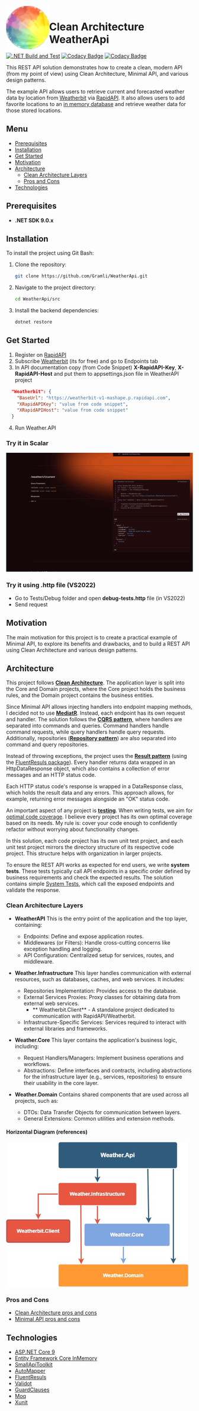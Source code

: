  <img align="left" width="116" height="116" src=".\doc\img\weatherApi_icon.png" />
 
 # Clean Architecture WeatherApi
[![.NET Build and Test](https://github.com/Gramli/WeatherApi/actions/workflows/dotnet.yml/badge.svg)](https://github.com/Gramli/WeatherApi/actions/workflows/dotnet.yml)
[![Codacy Badge](https://app.codacy.com/project/badge/Grade/77a7db482a44489aa5fbe40ca15d3137)](https://www.codacy.com/gh/Gramli/WeatherApi/dashboard?utm_source=github.com&amp;utm_medium=referral&amp;utm_content=Gramli/WeatherApi&amp;utm_campaign=Badge_Grade)
[![Codacy Badge](https://app.codacy.com/project/badge/Coverage/77a7db482a44489aa5fbe40ca15d3137)](https://www.codacy.com/gh/Gramli/WeatherApi/dashboard?utm_source=github.com&utm_medium=referral&utm_content=Gramli/WeatherApi&utm_campaign=Badge_Coverage)

This REST API solution demonstrates how to create a clean, modern API (from my point of view) using Clean Architecture, Minimal API, and various design patterns.

The example API allows users to retrieve current and forecasted weather data by location from [Weatherbit](https://www.weatherbit.io/) via [RapidAPI](https://rapidapi.com). It also allows users to add favorite locations to an [in memory database](https://learn.microsoft.com/en-us/ef/core/providers/in-memory/?tabs=dotnet-core-cli) and retrieve weather data for those stored locations.

## Menu
* [Prerequisites](#prerequisites)
* [Installation](#installation)
* [Get Started](#get-started)
* [Motivation](#motivation)
* [Architecture](#architecture)
	* [Clean Architecture Layers](#clean-architecture-layers)
 	* [Pros and Cons](#pros-and-cons) 
* [Technologies](#technologies)

## Prerequisites
* **.NET SDK 9.0.x**

## Installation

To install the project using Git Bash:

1. Clone the repository:
   ```bash
   git clone https://github.com/Gramli/WeatherApi.git
   ```
2. Navigate to the project directory:
   ```bash
   cd WeatherApi/src
   ```
3. Install the backend dependencies:
   ```bash
   dotnet restore
   ```

## Get Started
1. Register on [RapidAPI](https://rapidapi.com)
2. Subscribe [Weatherbit](https://rapidapi.com/weatherbit/api/weather) (its for free) and go to Endpoints tab
3. In API documentation copy (from Code Snippet) **X-RapidAPI-Key**, **X-RapidAPI-Host** and put them to appsettings.json file in WeatherAPI project
```json
  "Weatherbit": {
    "BaseUrl": "https://weatherbit-v1-mashape.p.rapidapi.com",
    "XRapidAPIKey": "value from code snippet",
    "XRapidAPIHost": "value from code snippet"
  }
```
4. Run Weather.API 

### Try it in Scalar
![Scalar API Reference](./doc/img/weatherApiScalar.gif)

### Try it using .http file (VS2022)
 * Go to Tests/Debug folder and open **debug-tests.http** file (in VS2022)
 * Send request

## Motivation
The main motivation for this project is to create a practical example of Minimal API, to explore its benefits and drawbacks, and to build a REST API using Clean Architecture and various design patterns.
## Architecture

This project follows **[Clean Architecture](https://learn.microsoft.com/en-us/dotnet/architecture/modern-web-apps-azure/common-web-application-architectures#clean-architecture)**. The application layer is split into the Core and Domain projects, where the Core project holds the business rules, and the Domain project contains the business entities.

Since Minimal API allows injecting handlers into endpoint mapping methods, I decided not to use **[MediatR](https://github.com/jbogard/MediatR)**. Instead, each endpoint has its own request and handler. The solution follows the **[CQRS pattern](https://learn.microsoft.com/en-us/azure/architecture/patterns/cqrs)**, where handlers are separated into commands and queries. Command handlers handle command requests, while query handlers handle query requests. Additionally, repositories (**[Repository pattern](https://learn.microsoft.com/en-us/aspnet/mvc/overview/older-versions/getting-started-with-ef-5-using-mvc-4/implementing-the-repository-and-unit-of-work-patterns-in-an-asp-net-mvc-application)**) are also separated into command and query repositories.

Instead of throwing exceptions, the project uses the **[Result pattern](https://www.forevolve.com/en/articles/2018/03/19/operation-result/)** (using the [FluentResuls package](https://github.com/altmann/FluentResults)). Every handler returns data wrapped in an HttpDataResponse object, which also contains a collection of error messages and an HTTP status code.

Each HTTP status code's response is wrapped in a DataResponse<T> class, which holds the result data and any errors. This approach allows, for example, returning error messages alongside an "OK" status code.

An important aspect of any project is **[testing](https://github.com/Gramli/WeatherApi/tree/main/src/Tests)**. When writing tests, we aim for [optimal code coverage](https://stackoverflow.com/questions/90002/what-is-a-reasonable-code-coverage-for-unit-tests-and-why). I believe every project has its own optimal coverage based on its needs. My rule is: cover your code enough to confidently refactor without worrying about functionality changes.

In this solution, each code project has its own unit test project, and each unit test project mirrors the directory structure of its respective code project. This structure helps with organization in larger projects.

To ensure the REST API works as expected for end users, we write **system tests**. These tests typically call API endpoints in a specific order defined by business requirements and check the expected results. The solution contains simple [System Tests](https://github.com/Gramli/WeatherApi/tree/main/src/Tests/SystemTests), which call the exposed endpoints and validate the response.

### Clean Architecture Layers

* **WeatherAPI**
    This is the entry point of the application and the top layer, containing:

    * Endpoints: Define and expose application routes.
    * Middlewares (or Filters): Handle cross-cutting concerns like exception handling and logging.
    * API Configuration: Centralized setup for services, routes, and middleware.

* **Weather.Infrastructure**
    This layer handles communication with external resources, such as databases, caches, and web services. It includes:

    * Repositories Implementation: Provides access to the database.
    * External Services Proxies: Proxy classes for obtaining data from external web services.
    	* ** Weatherbit.Client** - A standalone project dedicated to communication with RapidAPI/Weatherbit.
    * Infrastructure-Specific Services: Services required to interact with external libraries and frameworks.

* **Weather.Core**
    This layer contains the application's business logic, including:

    * Request Handlers/Managers: Implement business operations and workflows.
    * Abstractions: Define interfaces and contracts, including abstractions for the infrastructure layer (e.g., services, repositories) to ensure their usability in the core layer.

* **Weather.Domain**
    Contains shared components that are used across all projects, such as:

    * DTOs: Data Transfer Objects for communication between layers.
    * General Extensions: Common utilities and extension methods.

#### Horizontal Diagram (references)
![Project Clean Architecture Diagram](./doc/img/cleanArchitecture.jpg)

### Pros and Cons
* [Clean Architecture pros and cons](https://gramli.github.io//posts/architecture/clean-architecture-pros-and-cons)
* [Minimal API pros and cons](https://gramli.github.io/posts/code/aspnet/minimap-api-pros-and-cons)

## Technologies
* [ASP.NET Core 9](https://learn.microsoft.com/en-us/aspnet/core/introduction-to-aspnet-core?view=aspnetcore-9.0)
* [Entity Framework Core InMemory](https://learn.microsoft.com/en-us/ef/core/providers/in-memory/?tabs=dotnet-core-cli)
* [SmallApiToolkit](https://github.com/Gramli/SmallApiToolkit)
* [AutoMapper](https://github.com/AutoMapper/AutoMapper)
* [FluentResuls](https://github.com/altmann/FluentResults)
* [Validot](https://github.com/bartoszlenar/Validot)
* [GuardClauses](https://github.com/ardalis/GuardClauses)
* [Moq](https://github.com/moq/moq4)
* [Xunit](https://github.com/xunit/xunit)




